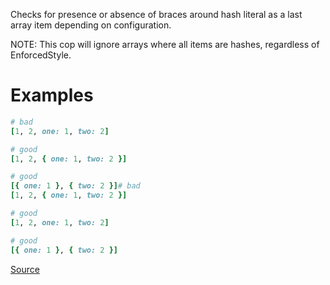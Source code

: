 
Checks for presence or absence of braces around hash literal as a last
array item depending on configuration.

NOTE: This cop will ignore arrays where all items are hashes, regardless of
EnforcedStyle.

# Examples

```ruby
# bad
[1, 2, one: 1, two: 2]

# good
[1, 2, { one: 1, two: 2 }]

# good
[{ one: 1 }, { two: 2 }]# bad
[1, 2, { one: 1, two: 2 }]

# good
[1, 2, one: 1, two: 2]

# good
[{ one: 1 }, { two: 2 }]
```

[Source](http://www.rubydoc.info/gems/rubocop/RuboCop/Cop/Style/HashAsLastArrayItem)